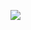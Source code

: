 ![](<https://raw.githubusercontent.com/Jamison-Chen/KM-software/master/img/computer-memory-hierarchy-and-price.png>)
